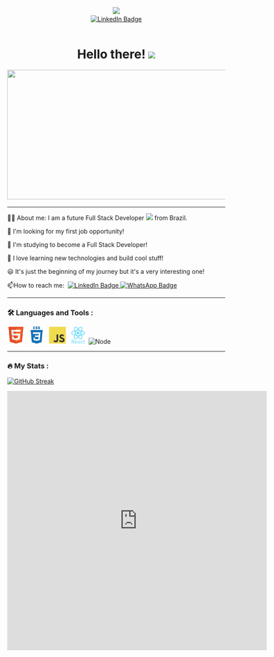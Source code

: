 <div id="header" align="center">
  <img src="https://media.giphy.com/media/M9gbBd9nbDrOTu1Mqx/giphy.gif" width="100"/>
  <div id="badges">
  <a href="https://www.linkedin.com/in/diego-pereira-291637235/" target="_blank">
    <img src="https://img.shields.io/badge/LinkedIn-blue?style=for-the-badge&logo=linkedin&logoColor=white" alt="LinkedIn Badge"/>
  </a>
</div>
<img src="https://komarev.com/ghpvc/?username=DiegoBP02&style=flat-square&color=blue" alt=""/>
<h1>
  Hello there!
  <img src="https://media.giphy.com/media/hvRJCLFzcasrR4ia7z/giphy.gif" width="30px"/>
</h1>
</div>

<div align="center">
  <img src="https://media.giphy.com/media/dWesBcTLavkZuG35MI/giphy.gif" width="600" height="300"/>
</div>

---

:man_technologist: About me:
I am a future Full Stack Developer <img src="https://media.giphy.com/media/WUlplcMpOCEmTGBtBW/giphy.gif" width="30"> from Brazil.

:slightly_smiling_face: I'm looking for my first job opportunity!

:rocket: I'm studying to become a Full Stack Developer!

:book: I love learning new technologies and build cool stuff!

:smiley: It's just the beginning of my journey but it's a very interesting one!

:mailbox:How to reach me:&nbsp; <a href="https://www.linkedin.com/in/diego-pereira-291637235/" target="_blank">
    <img src="https://img.shields.io/badge/LinkedIn-blue?style=for-the-badge&logo=linkedin&logoColor=white" alt="LinkedIn Badge"/>
  </a>
  <a href="https://wa.me/5511973529379" target="_blank">
    <img src="https://img.shields.io/badge/WhatsApp-25D366?style=for-the-badge&logo=whatsapp&logoColor=white" alt="WhatsApp Badge"/>
  </a>

---

### :hammer_and_wrench: Languages and Tools :
<div>
  <img src="https://github.com/devicons/devicon/blob/master/icons/html5/html5-original.svg" title="HTML5" alt="HTML" width="40" height="40"/>&nbsp;
  <img src="https://github.com/devicons/devicon/blob/master/icons/css3/css3-plain-wordmark.svg"  title="CSS3" alt="CSS" width="40" height="40"/>&nbsp;
  <img src="https://github.com/devicons/devicon/blob/master/icons/javascript/javascript-original.svg" title="JavaScript" alt="JavaScript" width="40" height="40"/>&nbsp;
  <img src="https://github.com/devicons/devicon/blob/master/icons/react/react-original-wordmark.svg" title="React" alt="React" width="40" height="40"/>
  <img src="https://cdn.jsdelivr.net/gh/devicons/devicon/icons/nodejs/nodejs-original.svg" title="Node" alt="Node" width="40" height="40" />
</div>

---

### :fire: My Stats :

[![GitHub Streak](http://github-readme-streak-stats.herokuapp.com?user=DiegoBP02&theme=dark&hide_border=true)](https://git.io/streak-stats)

<iframe width="600" height="600" src="https://ionicabizau.github.io/github-profile-languages/api.html?DiegoBP02" frameborder="0"></iframe>
